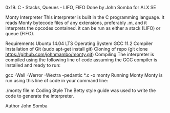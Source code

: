 0x19. C - Stacks, Queues - LIFO, FIFO
Done by John Somba for ALX SE

Monty Interpreter
This interpreter is built in the C programming language. It reads Monty bytecode files of any extensions, preferably .m, and it interprets the opcodes contained. it can be run as either a stack (LIFO) or queue (FIFO).

Requirements
Ubuntu 14.04 LTS Operating System
GCC 11.2 Compiler
Installation of Git (sudo apt-get install git)
Cloning of repo (git clone https://github.com/johnmambo/monty.git)
Compiling
The interpreter is compiled using the following line of code assuming the GCC compiler is installed and ready to run:

gcc -Wall -Werror -Wextra -pedantic *.c -o monty
Running Monty
Monty is run using this line of code in your command line:

./monty file.m
Coding Style
The Betty style guide was used to write the code to generate the interpreter.

Author
John Somba